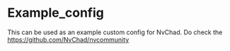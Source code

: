 # Example_config

This can be used as an example custom config for NvChad. Do check the
https://github.com/NvChad/nvcommunity
